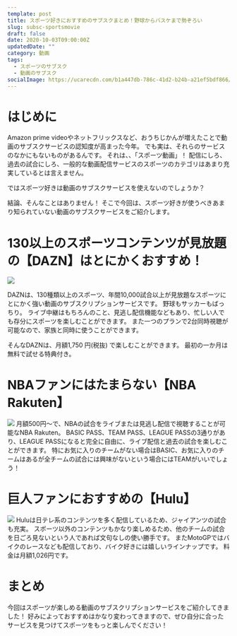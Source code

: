 ```yaml
---
template: post
title: スポーツ好きにおすすめのサブスクまとめ！野球からバスケまで勢ぞろい
slug: subsc-sportsmovie
draft: false
date: 2020-10-03T09:00:00Z
updatedDate: ""
category: 動画
tags:
  - スポーツのサブスク
  - 動画のサブスク
socialImage: https://ucarecdn.com/b1a447db-786c-41d2-b24b-a21ef5bdf866/CanvaGreenandWhiteSoccerFieldatNightTime.jpg
---
```


# はじめに

Amazon prime videoやネットフリックスなど、おうちじかんが増えたことで動画のサブスクサービスの認知度が高まった今年。
でも実は、それらのサービスのなかにもないものがあるんです。
それは、、「スポーツ動画」！
配信にしろ、過去の試合にしろ、一般的な動画配信サービスのスポーツのカテゴリはあまり充実しているとは言えません。

ではスポーツ好きは動画のサブスクサービスを使えないのでしょうか？

結論、そんなことはありません！
そこで今回は、スポーツ好きが使うべきあまり知られていない動画のサブスクサービスをご紹介します。

# 130以上のスポーツコンテンツが見放題の【DAZN】はとにかくおすすめ！

![](https://ucarecdn.com/6cc5d26c-df97-45e8-89f4-76ad34f61ed0/S__4202510.jpg)

DAZNは、130種類以上のスポーツ、年間10,000試合以上が見放題なスポーツにとにかく強い動画のサブスクリプションサービスです。
野球もサッカーもばっちり。
ライブ中継はもちろんのこと、見逃し配信機能などもあり、忙しい人でも存分にスポーツを楽しむことができます。
また一つのプランで2台同時視聴が可能なので、家族と同時に使うことができます。

そんなDAZNは、月額1,750 円(税抜) で楽しむことができます。
最初の一か月は無料で試せる特典付き。

# NBAファンにはたまらない【NBA Rakuten】

![](https://ucarecdn.com/0ef74de0-d454-4f2b-bd1b-35e9e2721808/S__4202509.jpg)
月額500円～で、NBAの試合をライブまたは見逃し配信で視聴することが可能なNBA Rakuten。
BASIC PASS、TEAM PASS、LEAGUE PASSの3通りがあり、LEAGUE PASSになると完全に自由に、ライブ配信と過去の試合を楽しむことができます。
特にお気に入りのチームがない場合はBASIC、お気に入りのチームはあるが全チームの試合には興味がないという場合にはTEAMがいいでしょう！


# 巨人ファンにおすすめの【Hulu】

![](https://ucarecdn.com/cb8f2903-afdc-45c9-a7c6-02ec390c51f0/)
Huluは日テレ系のコンテンツを多く配信しているため、ジャイアンツの試合も充実。
スポーツ以外のコンテンツもかなり楽しめるため、他のチームの試合を日ごろ見ないという人であれば文句なしの使い勝手です。
またMotoGPではバイクのレースなども配信しており、バイク好きには嬉しいラインナップです。
料金は月額1,026円です。

# まとめ

今回はスポーツが楽しめる動画のサブスクリプションサービスをご紹介してきました！
好みによっておすすめはかなり変わってきますので、ぜひ自分に合ったサービスを見つけてスポーツをもっと楽しんでください！
